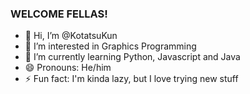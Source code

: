 ### WELCOME FELLAS!



- 👋 Hi, I’m @KotatsuKun
- 👀 I’m interested in Graphics Programming
- 🌱 I’m currently learning Python, Javascript and Java
- 😄 Pronouns: He/him
- ⚡ Fun fact: I'm kinda lazy, but I love trying new stuff
